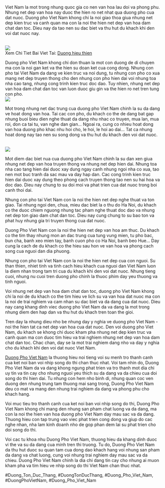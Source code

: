 <p>Viet Nam la mot trong nhung quoc gia co nen van hoa lau doi va phong phu. Nhung net dep van hoa nay duoc the hien ro net nhat qua duong pho cua dat nuoc. Duong pho Viet Nam khong chi la noi giao thoa giua nhung net dep kien truc va canh quan ma con la noi the hien net dep van hoa dam chat dan toc. Dieu nay da tao nen su dac biet va thu hut du khach khi den voi dat nuoc nay.</p><br><img src="https://duongphovietnam.com/wp-content/uploads/2025/03/duong-cao-toc-ninh-binh-hai-phong-tuong-lai-giao-thong-viet-nam-67d3ac1cd4a56.webp"></br>
Xem Chi Tiet Bai Viet Tai: <a href="https://duongphovietnam.com/duong-hieu-thien/">Duong hieu thien</a><p>Duong pho Viet Nam khong chi don thuan la mot con duong de di chuyen ma con la noi gan ket va the hien su doan ket cua cong dong. Nhung con pho tai Viet Nam da dang ve kien truc va noi dung, tu nhung con pho co xua mang net dep truyen thong cho den nhung con pho hien dai voi nhung toa nha cao tang, nhung cong trinh kien truc doc dao. Tuy nhien, nhung net dep van hoa dam chat dan toc van luon duoc giu gin va the hien ro net tren tung con pho.<br><img src="https://duongphovietnam.com/wp-content/uploads/2025/03/duong-hieu-thien-kham-pha-con-duong-tam-linh-day-y-nghia-67d149e843aa9.jpg"></br><p>Mot trong nhung net dac trung cua duong pho Viet Nam chinh la su da dang ve hoat dong van hoa. Tai cac con pho, du khach co the de dang bat gap nhung buoi bieu dien nghe thuat da dang nhu nhac co truyen, mua lan, mua roi, don ca tai tu, van nghe dan gian... Ngoai ra, cung co nhieu hoat dong van hoa duong pho khac nhu hoi cho, le hoi, le hoi ao dai... Tat ca nhung hoat dong nay tao nen su song dong va thu hut du khach den voi dat nuoc.</p><br><img src="https://duongphovietnam.com/wp-content/uploads/2025/03/logo-duongphovietnam.com_.png"></br><p>Mot diem dac biet nua cua duong pho Viet Nam chinh la su dan xen giua nhung net dep van hoa truyen thong va nhung net dep hien dai. Nhung toa nha cao tang hien dai duoc xay dung ngay canh nhung ngoi nha co xua, tao nen mot buc tranh da sac mau va day hap dan. Cac cong trinh kien truc hien dai duoc xay dung theo phong cach truyen thong tao nen su hai hoa va doc dao. Dieu nay chung to su doi moi va phat trien cua dat nuoc trong boi canh thoi dai.<p>Nhung con pho tai Viet Nam con la noi the hien net dep nghe thuat va ton giao. Tai nhung ngoi den, chua, mieu dac biet la o thu do Ha Noi, du khach co the duoc chiem nguong nhung tac pham nghe thuat doc dao va nhung net dep ton giao dam chat dan toc. Dieu nay cung chung to su bao ton va phat huy nhung gia tri truyen thong cua dat nuoc.</p><p>Duong Pho Viet Nam con la noi the hien net dep van hoa am thuc. Du khach co the tim thay nhung mon an dac trung cua tung vung mien, tu pho bac, bun cha, banh xeo mien tay, banh cuon pho co Ha Noi, banh beo Hue... Day cung la cach de du khach co the hieu sau hon ve van hoa va phong cach song cua nguoi dan dia phuong.<p>Nhung con pho tai Viet Nam con la noi the hien net dep cua con nguoi. Su than thien, nhiet tinh va tinh cach hieu khach cua nguoi dan Viet Nam luon la diem nhan trong tam tri cua du khach khi den voi dat nuoc. Nhung tieng cuoi, nhung nu cuoi tren duong pho chinh la thuoc phim day yeu thuong va tinh nguoi.</p><p>Voi nhung net dep van hoa dam chat dan toc, duong pho Viet Nam khong chi la noi de du khach co the tim hieu ve lich su va van hoa dat nuoc ma con la noi de trai nghiem va cam nhan su dac biet va da dang cua dat nuoc. Dieu nay cang khang dinh viec duong pho Viet Nam da va dang la mot trong nhung diem den hap dan va thu hut du khach tren toan the gioi.</p><p>Tren day la nhung dieu nho be nhung day y nghia ve duong pho Viet Nam - noi the hien tat ca net dep van hoa cua dat nuoc. Den voi duong pho Viet Nam, du khach se khong chi duoc kham pha nhung net dep kien truc va canh quan ma con duoc tim hieu va trai nghiem nhung net dep van hoa dam chat dan toc. Chac chan, day se la mot trai nghiem dang nho va day y nghia cho du khach khi den voi dat nuoc Viet Nam.</p><p><a href="https://duongphovietnam.com/">Duong Pho Viet Nam</a> la thuong hieu noi tieng voi su menh tro thanh canh cua ket noi ban voi nhip song do thi chan thuc nhat. Voi tam nhin do, Duong Pho Viet Nam da va dang khong ngung phat trien va tro thanh mot dia chi uy tin va tin cay cho nhung nguoi yeu thich su da dang va da chieu cua doi song do thi hien dai. Tu nhung con hem nho binh di, nhung quan coc ven duong den nhung trung tam thuong mai sang trong, Duong Pho Viet Nam deu co mat va mang den nhung trai nghiem da dang va phong phu cho khach hang.

Voi muc tieu tro thanh canh cua ket noi ban voi nhip song do thi, Duong Pho Viet Nam khong chi mang den nhung san pham chat luong va da dang, ma con la noi the hien van hoa duong pho Viet Nam day mau sac va da dang. Thuong hieu con tap trung vao viec phat trien cong dong va giup do cac nghe nhan, nha lam kinh doanh nho de gop phan dem lai su phat trien cho doi song do thi.

Voi cac tu khoa nhu Duong Pho Viet Nam, thuong hieu da khang dinh duoc vi the va su da dang cua minh tren thi truong. Tu do, Duong Pho Viet Nam da thu hut duoc su quan tam cua dong dao khach hang voi nhung san pham da dang va chat luong, cung voi nhung trai nghiem day mau sac va da chieu. Duong Pho Viet Nam chinh la dia chi dang tin cay cho nhung ai muon kham pha va tim hieu ve nhip song do thi Viet Nam chan thuc nhat.</p>
#Duong_Ton_Duc_Thang, #DuongTonDucThang, #Duong_Pho_Viet_Nam, #DuongPhoVietNam, #Duong_Pho_Viet_Nam
